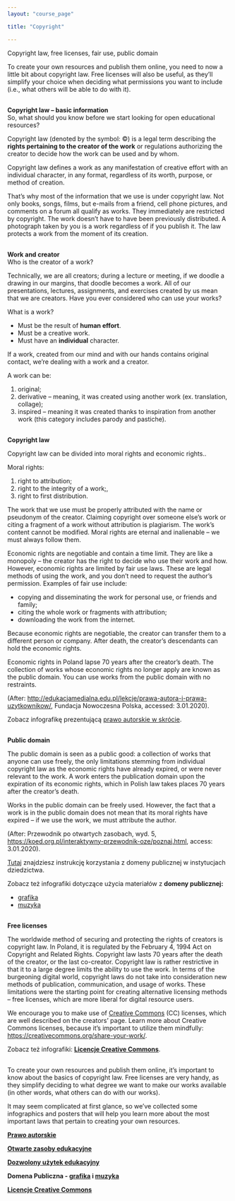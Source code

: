 ```yaml
---
layout: "course_page"

title: "Copyright"

---
```


<div class="text-center screen-title">
Copyright law, free licenses, fair use, public domain
</div>

<div class="screen-content">
  
  <p>To create your own resources and publish them online, you need to now a little bit about copyright law. Free licenses will also be useful, as they’ll simplify your choice when deciding what permissions you want to include (i.e., what others will be able to do with it).</p>
  
  <p style="margin-top: 30px;"><strong>Copyright law – basic information</strong> <br> So, what should you know before we start looking for open educational resources?</p>
  <p>Copyright law (denoted by the symbol: ©) is a legal term describing the <strong>rights pertaining to the creator of the work</strong> or regulations authorizing the creator to decide how the work can be used and by whom.</p>
  
  <p>Copyright law defines a work as any manifestation of creative effort with an individual character, in any format, regardless of its worth, purpose, or method of creation.</p>
  
  <p>That’s why most of the information that we use is under copyright law. Not only books, songs, films, but e-mails from a friend, cell phone pictures, and comments on a forum all qualify as works. They immediately are restricted by copyright. The work doesn’t have to have been previously distributed. A photograph taken by you is a work regardless of if you publish it. The law protects a work from the moment of its creation.</p>
  
  <p style="margin-top: 30px;"><strong>Work and creator</strong> <br> Who is the creator of a work?</p>
  <p>Technically, we are all creators; during a lecture or meeting, if we doodle a drawing in our margins, that doodle becomes a work. All of our presentations, lectures, assignments, and exercises created by us mean that we are creators. Have you ever considered who can use your works?</p>
  <p>What is a work?</p>
  <p>
      <ul>
        <li class="bullet">Must be the result of <strong>human effort</strong>.</li>
        <li class="bullet">Must be a creative work.</li>
        <li class="bullet">Must have an <strong>individual</strong> character.</li>
        </ul>
        </p>
  <p>If a work, created from our mind and with our hands contains original contact, we’re dealing with a work and a creator.</p>
  <p>A work can be:</p>
  <p>
      <ol>
        <li class="bullet">original;</li>
        <li class="bullet">derivative – meaning, it was created using another work (ex. translation, collage);</li>
        <li class="bullet">inspired – meaning it was created thanks to inspiration from another work (this category includes parody and pastiche).</li>
        </ol></p>
  

  
  <p style="margin-top: 30px;"><strong>Copyright law</strong></p>
  <p>Copyright law can be divided into moral rights and economic rights..</p>
  <p>Moral rights:</p>
  <p>
    <ol>
      <li class="bullet">right to attribution;</li>
      <li class="bullet">right to the integrity of a work;,</li>
      <li class="bullet">right to first distribution.</li>
      </ol></p>

      
   <p>The work that we use must be properly attributed with the name or pseudonym of the creator. Claiming copyright over someone else’s work or citing a fragment of a work without attribution is plagiarism. The work’s content cannot be modified. Moral rights are eternal and inalienable – we must always follow them.</p>
  <p>Economic rights are negotiable and contain a time limit. They are like a monopoly – the creator has the right to decide who use their work and how. However, economic rights are limited by fair use laws. These are legal methods of using the work, and you don’t need to request the author’s permission. Examples of fair use include:</p>
<p>
    <ul>
      <li class="bullet">copying and disseminating the work for personal use, or friends and family;</li>
      <li class="bullet">citing the whole work or fragments with attribution;</li>
      <li class="bullet">downloading the work from the internet.</li>
      </ul>
</p>

   <p>Because economic rights are negotiable, the creator can transfer them to a different person or company. After death, the creator’s descendants can hold the economic rights.</p>
  <p>Economic rights in Poland lapse 70 years after the creator’s death. The collection of works whose economic rights no longer apply are known as the public domain. You can use works from the public domain with no restraints.</p>
  <p>(After: <a class="content-link" target="_blank" href="http://edukacjamedialna.edu.pl/lekcje/prawa-autora-i-prawa-uzytkownikow/">http://edukacjamedialna.edu.pl/lekcje/prawa-autora-i-prawa-uzytkownikow/</a>, Fundacja Nowoczesna Polska, accessed: 3.01.2020).</p>
  
   <p>Zobacz infografikę prezentującą <a class="content-link" target="_blank" href="https://ngoteka.pl/bitstream/handle/item/206/infograf_prawa_autorskie_kolor.jpg?sequence=13">prawo autorskie w skrócie</a>.
 </p>
   <p style="margin-top: 30px;"><strong>Public domain</strong></p>
  <p>The public domain is seen as a public good: a collection of works that anyone can use freely, the only limitations stemming from individual copyright law as the economic rights have already expired, or were never relevant to the work. A work enters the publication domain upon the expiration of its economic rights, which in Polish law takes places 70 years after the creator’s death.</p>
  <p>Works in the public domain can be freely used. However, the fact that a work is in the public domain does not mean that its moral rights have expired – if we use the work, we must attribute the author.</p>
  <p>(After: Przewodnik po otwartych zasobach, wyd. 5, <a class="content-link" target="_blank" href="https://koed.org.pl/interaktywny-przewodnik-oze/poznaj.html">https://koed.org.pl/interaktywny-przewodnik-oze/poznaj.html</a>, access: 3.01.2020).</p>
  <p><a class="content-link" target="_blank" href="https://ngoteka.pl/bitstream/handle/item/327/Domena%20publiczna%20w%20instytucjach%20dziedzictwa_Instrukcja.pdf?sequence=4">Tutaj</a> znajdziesz instrukcję korzystania z domeny publicznej w instytucjach dziedzictwa.</p>
<p>Zobacz też infografiki dotyczące użycia materiałów z <strong>domeny publicznej:</strong></p>
  <p>
    <ul>
      <li class="bullet"><a class="content-link" target="_blank" href="https://ngoteka.pl/bitstream/handle/item/333/swoboda%20uzycia_grafika.jpg?sequence=3">grafika</a></li>
      <li class="bullet"><a class="content-link" target="_blank" href="https://ngoteka.pl/bitstream/handle/item/332/swoboda%20uzycia_muzyka.jpg?sequence=3">muzyka</a></li>
      </ul>
</p>
  <p style="margin-top: 30px;"><strong>Free licenses</strong></p>
  <p>The worldwide method of securing and protecting the rights of creators is copyright law. In Poland, it is regulated by the February 4, 1994 Act on Copyright and Related Rights. Copyright law lasts 70 years after the death of the creator, or the last co-creator. Copyright law is rather restrictive in that it to a large degree limits the ability to use the work. In terms of the burgeoning digital world, copyright laws do not take into consideration new methods of publication, communication, and usage of works.
These limitations were the starting point for creating alternative licensing methods – free licenses, which are more liberal for digital resource users.
</p>
  <p>We encourage you to make use of <a class="content-link" target="_blank" href="https://creativecommons.org/">Creative Commons</a> (CC) licenses, which are well described on the creators’ page. Learn more about Creative Commons licenses, because it’s important to utilize them mindfully:
 <a class="content-link" target="_blank" href="https://creativecommons.org/share-your-work/">https://creativecommons.org/share-your-work/</a>. </p>
 
 <p>Zobacz też infografiki: <a class="content-link" target="_blank" href="https://otwartezasoby.pl/wp-content/uploads/2016/07/CC_licencje_plakat_A2_ikony.pdf"><strong>Licencje Creative Commons</strong></a>.
</p>
  <p style="margin-top: 30px;">
  To create your own resources and publish them online, it’s important to know about the basics of copyright law. Free licenses are very handy, as they simplify deciding to what degree we want to make our works available (in other words, what others can do with our works).
  </p>
  
  <p>
 It may seem complicated at first glance, so we’ve collected some infographics and posters that will help you learn more about the most important laws that pertain to creating your own resources.
  </p>
  
  <p>
  <a class="content-link" target="_blank" href="https://ngoteka.pl/bitstream/handle/item/206/infograf_prawa_autorskie_kolor.jpg?sequence=13"><strong>Prawo autorskie</strong></a>
  </p>
  
  <p>
  <a class="content-link" target="_blank" href="https://creativecommons.pl/wp-content/uploads/2015/03/OERweek_poster_pl.pdf"> <strong>Otwarte zasoby edukacyjne</strong></a>
  </p>
  
  <p>
  <a class="content-link" target="_blank" href="https://centrumcyfrowe.pl/czytelnia/dozwolony-uzytek-w-edukacji-infografika/"> <strong>Dozwolony użytek edukacyjny</strong></a>
  </p>
  
  <p>
  <strong>Domena Publiczna - <a class="content-link" target="_blank" href="https://ngoteka.pl/bitstream/handle/item/333/swoboda%20uzycia_grafika.jpg?sequence=3">grafika</a> i <a class="content-link" target="_blank" href="https://ngoteka.pl/bitstream/handle/item/332/swoboda%20uzycia_muzyka.jpg?sequence=3">muzyka</a></strong>
  </p>
  
  <p>
  <a class="content-link" target="_blank" href="https://otwartezasoby.pl/wp-content/uploads/2016/07/CC_licencje_plakat_A2_ikony.pdf"><strong>Licencje Creative Commons</strong></a>
  </p>

</div> 


